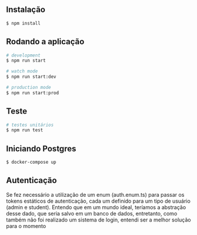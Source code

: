 ## Instalação

```bash
$ npm install
```

## Rodando a aplicação

```bash
# development
$ npm run start

# watch mode
$ npm run start:dev

# production mode
$ npm run start:prod
```

## Teste

```bash
# testes unitários
$ npm run test
```
## Iniciando Postgres

```bash
$ docker-compose up
```

## Autenticação

Se fez necessário a utilização de um enum (auth.enum.ts) para passar os tokens estáticos de autenticação, cada um definido para um tipo de usuário (admin e student). Entendo que em um mundo ideal, teríamos a abstração desse dado, que seria salvo em um banco de dados, entretanto, como também não foi realizado um sistema de login, entendi ser a melhor solução para o momento